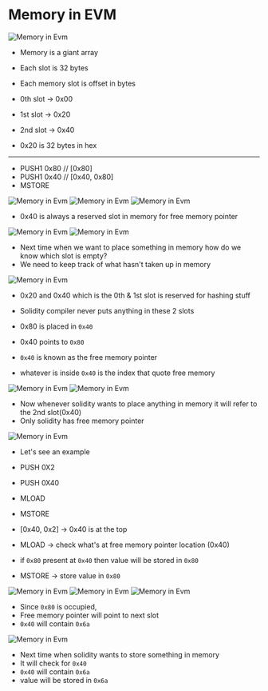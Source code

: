 # Memory in EVM

![Memory in Evm](./images/01-memory.png)

- Memory is a giant array
- Each slot is 32 bytes
- Each memory slot is offset in bytes
- 0th slot -> 0x00
- 1st slot -> 0x20
- 2nd slot -> 0x40

- 0x20 is 32 bytes in hex

----

- PUSH1 0x80              // [0x80]
- PUSH1 0x40              // [0x40, 0x80]  
- MSTORE


![Memory in Evm](./images/02-memory.png)
![Memory in Evm](./images/03-memory.png)
![Memory in Evm](./images/04-memory.png)

- 0x40 is always a reserved slot in memory for free memory pointer

![Memory in Evm](./images/05-memory.png)
![Memory in Evm](./images/06-memory.png)

- Next time when we want to place something in memory how do we know which slot is empty?
- We need to keep track of what hasn't taken up in memory

![Memory in Evm](./images/07-memory.png)

- 0x20 and 0x40 which is the 0th & 1st slot is reserved for hashing stuff
- Solidity compiler never puts anything in these 2 slots

- 0x80 is placed in `0x40`
- 0x40 points to `0x80`
- `0x40` is known as the free memory pointer
- whatever is inside `0x40` is the index that quote free memory

![Memory in Evm](./images/08-memory.png)
![Memory in Evm](./images/09-memory.png)

- Now whenever solidity wants to place anything in memory it will refer to the 2nd slot(0x40)
- Only solidity has free memory pointer
  
![Memory in Evm](./images/10-memory.png)

- Let's see an example

- PUSH 0X2
- PUSH 0X40
- MLOAD
- MSTORE

- [0x40, 0x2] -> 0x40 is at the top
- MLOAD -> check what's at free memory pointer location (0x40)
- if `0x80` present at `0x40` then value will be stored in `0x80`
- MSTORE -> store value in `0x80`

![Memory in Evm](./images/11-memory.png)
![Memory in Evm](./images/12-memory.png)
![Memory in Evm](./images/13-memory.png)

- Since `0x80` is occupied, 
- Free memory pointer will point to next slot
- `0x40` will contain `0x6a`

![Memory in Evm](./images/14-memory.png)

- Next time when solidity wants to store something in memory
- It will check for `0x40`
- `0x40` will contain `0x6a`
- value will be stored in `0x6a`